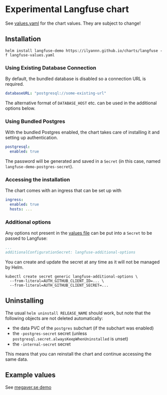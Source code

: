 # Experimental Langfuse chart

See [values.yaml](values.yaml) for the chart values. They are subject to change!

## Installation

```shell
helm install langfuse-demo https://ilyannn.github.io/charts/langfuse -f langfuse-values.yaml
```


### Using Existing Database Connection

By default, the bundled database is disabled so a connection URL is required.

```yaml
databaseURL: "postgresql://some-existing-url"
```

The alternative format of `DATABASE_HOST` etc. can be used in the additional options below.


### Using Bundled Postgres

With the bundled Postgres enabled, the chart takes care of installing it and setting up authentication.

```yaml
postgresql:
  enabled: true
```

The password will be generated and saved in a `Secret` (in this case, named `langfuse-demo-postgres-secret`).


### Accessing the installation

The chart comes with an ingress that can be set up with

```yaml
ingress:
  enabled: true
  hosts: ...
```


### Additional options

Any options not present in the [values file](values.yaml) can be put into a `Secret` to be passed to Langfuse:

```yaml
...
additionalConfigurationSecret: langfuse-additional-options
```

You can create and update the secret at any time as it will not be managed by Helm.

```shell
kubectl create secret generic langfuse-additional-options \
  --from-literal=AUTH_GITHUB_CLIENT_ID=... \
  --from-literal=AUTH_GITHUB_CLIENT_SECRET=...
```


## Uninstalling


The usual `helm uninstall RELEASE_NAME` should work, but note that the following objects are not deleted automatically:

- the data PVC of the `postgres` subchart (if the subchart was enabled)
- the `-postgres-secret` secret (unless `postgresql.secret.alwaysKeepWhenUninstalled` is unset)
- the `-internal-secret` secret

This means that you can reinstall the chart and continue accessing the same data. 


## Example values

See [megaver.se demo](https://docs.cluster.megaver.se/cluster/langfuse-demo-values.yaml)

